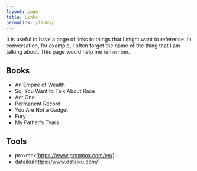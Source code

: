 ```yaml
---
layout: page
title: Links
permalink: /links/
---
```


It is useful to have a page of links to things that I might want to reference.
In conversation, for example, I often forget the name of the thing that I am talking about. This page would help me remember.

## Books
 - An Empire of Wealth 
 - So, You Want to Talk About Race
 - Act One
 - Permanent Record
 - You Are Not a Gadget
 - Fury
 - My Father's Tears

## Tools
 - proxmox[https://www.proxmox.com/en/]
 - dataiku[https://www.dataiku.com/]

